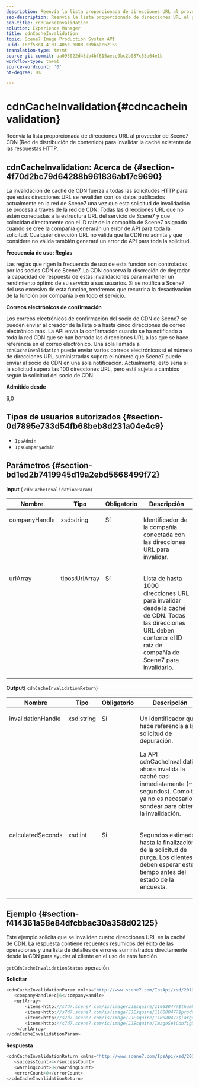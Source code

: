 ```yaml
---
description: Reenvía la lista proporcionada de direcciones URL al proveedor de Scene7 CDN (Red de distribución de contenido) para invalidar la caché existente de las respuestas HTTP.
seo-description: Reenvía la lista proporcionada de direcciones URL al proveedor de Scene7 CDN (Red de distribución de contenido) para invalidar la caché existente de las respuestas HTTP.
seo-title: cdnCacheInvalidation
solution: Experience Manager
title: cdnCacheInvalidation
topic: Scene7 Image Production System API
uuid: 16cf53d4-4101-405c-b008-009b6ac62169
translation-type: tm+mt
source-git-commit: aa095022d43db4bf815aece9bc2b087c53a64e1b
workflow-type: tm+mt
source-wordcount: '0'
ht-degree: 0%

---
```



# cdnCacheInvalidation{#cdncacheinvalidation}

Reenvía la lista proporcionada de direcciones URL al proveedor de Scene7 CDN (Red de distribución de contenido) para invalidar la caché existente de las respuestas HTTP.

## cdnCacheInvalidation: Acerca de {#section-4f70d2bc79d64288b961836ab17e9690}

La invalidación de caché de CDN fuerza a todas las solicitudes HTTP para que estas direcciones URL se revaliden con los datos publicados actualmente en la red de Scene7 una vez que esta solicitud de invalidación se procesa a través de la red de CDN. Todas las direcciones URL que no estén conectadas a la estructura URL del servicio de Scene7 y que coincidan directamente con el ID raíz de la compañía de Scene7 asignado cuando se cree la compañía generarán un error de API para toda la solicitud. Cualquier dirección URL no válida que la CDN no admita y que considere no válida también generará un error de API para toda la solicitud.

**Frecuencia de uso: Reglas**

Las reglas que rigen la frecuencia de uso de esta función son controladas por los socios CDN de Scene7. La CDN conserva la discreción de degradar la capacidad de respuesta de estas invalidaciones para mantener un rendimiento óptimo de su servicio a sus usuarios. Si se notifica a Scene7 del uso excesivo de esta función, tendremos que recurrir a la desactivación de la función por compañía o en todo el servicio.

**Correos electrónicos de confirmación**

Los correos electrónicos de confirmación del socio de CDN de Scene7 se pueden enviar al creador de la lista o a hasta cinco direcciones de correo electrónico más. La API envía la confirmación cuando se ha notificado a toda la red CDN que se han borrado las direcciones URL a las que se hace referencia en el correo electrónico. Una sola llamada a `cdnCacheInvalidation` puede enviar varios correos electrónicos si el número de direcciones URL suministradas supera el número que Scene7 puede enviar al socio de CDN en una sola notificación. Actualmente, esto sería si la solicitud supera las 100 direcciones URL, pero está sujeta a cambios según la solicitud del socio de CDN.

**Admitido desde**

6,0

## Tipos de usuarios autorizados {#section-0d7895e733d54fb68beb8d231a04e4c9}

* `IpsAdmin`
* `IpsCompanyAdmin`

## Parámetros {#section-bd1ed2b7419945d19a2ebd5668499f72}

**Input** (  `cdnCacheInvalidationParam`)

<table id="table_EDD1875264C846BE951869D528A90D73"> 
 <thead> 
  <tr> 
   <th class="entry"> <b> Nombre</b> </th> 
   <th class="entry"> <b> Tipo</b> </th> 
   <th class="entry"> <b> Obligatorio</b> </th> 
   <th class="entry"> <b> Descripción</b> </th> 
  </tr> 
 </thead>
 <tbody> 
  <tr valign="top"> 
   <td> <p> <span class="codeph"> <span class="varname"> companyHandle</span> </span> </p> </td> 
   <td> <p> <span class="codeph"> xsd:string</span> </p> </td> 
   <td> <p> Sí </p> </td> 
   <td> <p> Identificador de la compañía conectada con las direcciones URL para invalidar. </p> </td> 
  </tr> 
  <tr valign="top"> 
   <td> <p> <span class="codeph"> <span class="varname"> urlArray</span> </span> </p> </td> 
   <td> <p> <span class="codeph"> tipos:UrlArray</span> </p> </td> 
   <td> <p> Sí </p> </td> 
   <td> <p> Lista de hasta 1000 direcciones URL para invalidar desde la caché de CDN. Todas las direcciones URL deben contener el ID raíz de compañía de Scene7 para invalidarlo. </p> </td> 
  </tr> 
 </tbody> 
</table>

**Output**(  `cdnCacheInvalidationReturn`)

<table id="table_1D947C1BF8864820AD7BA0CDC0F076F9"> 
 <thead> 
  <tr> 
   <th class="entry"> <b> Nombre</b> </th> 
   <th class="entry"> <b> Tipo</b> </th> 
   <th class="entry"> <b> Obligatorio</b> </th> 
   <th class="entry"> <b> Descripción</b> </th> 
  </tr> 
 </thead>
 <tbody> 
  <tr valign="top"> 
   <td colname="col1"> <p><span class="codeph"><span class="varname"> invalidationHandle</span></span> </p> </td> 
   <td colname="col2"> <p><span class="codeph"> xsd:string</span> </p> </td> 
   <td colname="col3"> <p>Sí </p> </td> 
   <td colname="col4"> <p>Un identificador que hace referencia a la solicitud de depuración. </p> <p>La API <span class="codeph"> cdnCacheInvalidation</span> ahora invalida la caché casi inmediatamente (~5 segundos). Como tal, ya no es necesario sondear para obtener la invalidación. </p> 
    <!--<p>The next three paragraphs were added as per CQDOC-13840 With the migration from Akamai v2 API's to fast purge, purging time is now approximately 5 seconds. You are no longer required to poll on the purge URL to find out the status of the purge request.</p>--> 
    <!--<p>The cache invalidation handle used to contained the company ID, the user account type used (small or large), and the purge url. With the release of 2019R1, <codeph>invalidationHandle</codeph> now contains just the company ID and the purge ID. </p>--> 
    <!--<p>Prior to 2019R1, two different Akamai users were being used for each geography (for example, <codeph>cdninvalidatesmallemea</codeph> and <codeph>cdninvalidatelargeemea</codeph>) to invalidate requests, depending on the number of URLs in each request. This functionality was done so that a small request was not blocked because of a large request. Now, with fast purge in 2019R1, the purge is nearly instantaneous, two users are no longer needed, and only one account is used. </p>--> </td> 
  </tr> 
  <tr valign="top"> 
   <td colname="col1"> <p><span class="codeph"><span class="varname"> calculatedSeconds</span></span> </p> </td> 
   <td colname="col2"> <p><span class="codeph"> xsd:int</span> </p> </td> 
   <td colname="col3"> <p>Sí </p> </td> 
   <td colname="col4"> <p>Segundos estimados hasta la finalización de la solicitud de purga. Los clientes deben esperar este tiempo antes del estado de la encuesta. </p> </td> 
  </tr> 
 </tbody> 
</table>

## Ejemplo {#section-f414361a58e84dfcbbac30a358d02125}

Este ejemplo solicita que se invaliden cuatro direcciones URL en la caché de CDN. La respuesta contiene recuentos resumidos del éxito de las operaciones y una lista de detalles de errores suministrados directamente desde la CDN para ayudar al cliente en el uso de esta función.

`getCdnCacheInvalidationStatus` operación.

**Solicitar**

```java
<cdnCacheInvalidationParam xmlns="http://www.scene7.com/IpsApi/xsd/2012-02-14">
   <companyHandle>c|6</companyHandle>
   <urlArray>
       <items>http://s7d7.scene7.com/is/image/JJEsquire/11008047?$thumbnail$</items>
       <items>http://s7d7.scene7.com/is/image/JJEsquire/11008047?$product$</items>
       <items>http://s7d7.scene7.com/is/image/JJEsquire/11008047?$large$</items>
       <items>http://s7d7.scene7.com/is/image/JJEsquire/ImageSetConfigDefaults?req=userdata</items>
    </urlArray>
</cdnCacheInvalidationParam>
```

**Respuesta**

```java
<cdnCacheInvalidationReturn xmlns="http://www.scene7.com/IpsApi/xsd/2012-02-14">
   <successCount>4</successCount>
   <warningCount>0</warningCount>
   <errorCount>0</errorCount>
</cdnCacheInvalidationReturn>
```

